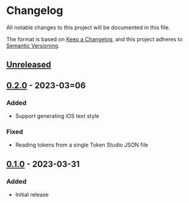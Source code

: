 # Changelog

All notable changes to this project will be documented in this file.

The format is based on [Keep a Changelog](https://keepachangelog.com/en/1.0.0/),
and this project adheres to [Semantic Versioning](https://semver.org/spec/v2.0.0.html).

## [Unreleased]

## [0.2.0] - 2023-03=06

### Added

- Support generating iOS text style

### Fixed

- Reading tokens from a single Token Studio JSON file

## [0.1.0] - 2023-03-31

### Added

- Initial release

[Unreleased]: https://github.com/obvious/token-weaver/compare/v0.2.0...HEAD
[0.2.0]: https://github.com/obvious/token-weaver/commits/v0.2.0
[0.1.0]: https://github.com/obvious/token-weaver/commits/v0.1.0
